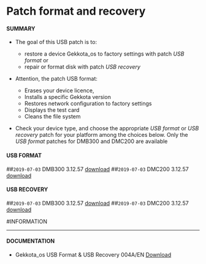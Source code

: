 # Patch format and recovery

#### **SUMMARY**
- The goal of this USB patch is to:
	- restore a device Gekkota_os to factory settings with patch *USB format* or
	- repair or format disk with patch *USB recovery*
- Attention, the patch USB format:
	- Erases your device licence,
	- Installs a specific Gekkota version
	- Restores network configuration to factory settings
	- Displays the test card
	- Cleans the file system

- Check your device type, and choose the appropriate *USB format* or *USB recovery* patch for your platform among the choices below. Only the *USB format* patches for DMB300 and DMC200 are available

#### **USB FORMAT**
##`2019-07-03` DMB300 3.12.57 [download](https://github.com/innes-labs/archives/blob/main/downloads/patch-format-and-recovery/usb-format-DMB300-V3.12.57.zip)
##`2019-07-03` DMC200 3.12.57 [download](https://github.com/innes-labs/archives/blob/main/downloads/patch-format-and-recovery/usb-format-DMC200-V3.12.57.zip)

#### **USB RECOVERY**
##`2019-07-03` DMB300 3.12.57 [download](https://github.com/innes-labs/archives/blob/main/downloads/patch-format-and-recovery/usb-recovery-DMB300-V3.12.57.zip)
##`2019-07-03` DMC200 3.12.57 [download](https://github.com/innes-labs/archives/blob/main/downloads/patch-format-and-recovery/usb-recovery-DMC200-V3.12.57.zip)


#INFORMATION
***********************************************************************
#### **DOCUMENTATION**
- Gekkota_os USB Format & USB Recovery 004A/EN [Download](https://github.com/innes-labs/archives/blob/main/downloads/patch-format-and-recovery/Gekkota-usb-format-or-usb-recovery-004A_en.pdf)








